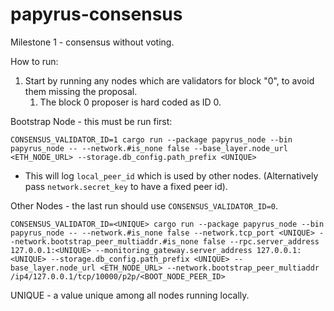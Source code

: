 # papyrus-consensus

Milestone 1 - consensus without voting. 

How to run:
1. Start by running any nodes which are validators for block "0", to avoid them missing the proposal.
   1. The block 0 proposer is hard coded as ID 0.

Bootstrap Node - this must be run first:
```
CONSENSUS_VALIDATOR_ID=1 cargo run --package papyrus_node --bin papyrus_node -- --network.#is_none false --base_layer.node_url <ETH_NODE_URL> --storage.db_config.path_prefix <UNIQUE>
```
- This will log `local_peer_id` which is used by other nodes. (Alternatively pass `network.secret_key` to have a fixed peer id).

Other Nodes - the last run should use `CONSENSUS_VALIDATOR_ID=0`.
```
CONSENSUS_VALIDATOR_ID=<UNIQUE> cargo run --package papyrus_node --bin papyrus_node -- --network.#is_none false --network.tcp_port <UNIQUE> --network.bootstrap_peer_multiaddr.#is_none false --rpc.server_address 127.0.0.1:<UNIQUE> --monitoring_gateway.server_address 127.0.0.1:<UNIQUE> --storage.db_config.path_prefix <UNIQUE> --base_layer.node_url <ETH_NODE_URL> --network.bootstrap_peer_multiaddr /ip4/127.0.0.1/tcp/10000/p2p/<BOOT_NODE_PEER_ID>
```

UNIQUE - a value unique among all nodes running locally.

